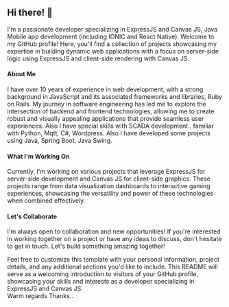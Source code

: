 <h2>Hi there! 👋</h2>

I'm a passionate developer specializing in ExpressJS and Canvas JS, Java Mobile app development (including IONIC and React Native). Welcome to my GitHub profile! Here, you'll find a collection of projects showcasing my expertise in building dynamic web applications with a focus on server-side logic using ExpressJS and client-side rendering with Canvas JS.

<h4>About Me</h4>
I have over 10 years of experience in web development, with a strong background in JavaScript and its associated frameworks and libraries, Ruby on Rails. My journey in software engineering has led me to explore the intersection of backend and frontend technologies, allowing me to create robust and visually appealing applications that provide seamless user experiences.
Also I have special skills with SCADA development.. familiar with Python, Mqtt, C#, Wordpress.
Also I have developed some projects using Java, Spring Boot, Java Swing.

<h4>What I'm Working On</h4>
Currently, I'm working on various projects that leverage ExpressJS for server-side development and Canvas JS for client-side graphics. These projects range from data visualization dashboards to interactive gaming experiences, showcasing the versatility and power of these technologies when combined effectively.


<h4>Let's Collaborate</h4>
I'm always open to collaboration and new opportunities! If you're interested in working together on a project or have any ideas to discuss, don't hesitate to get in touch. Let's build something amazing together!

Feel free to customize this template with your personal information, project details, and any additional sections you'd like to include. This README will serve as a welcoming introduction to visitors of your GitHub profile, showcasing your skills and interests as a developer specializing in ExpressJS and Canvas JS.
<br>
Warm regards
Thanks..
